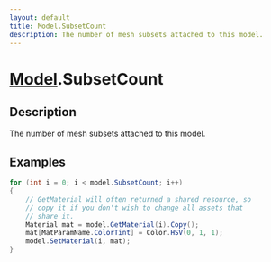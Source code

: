 ```yaml
---
layout: default
title: Model.SubsetCount
description: The number of mesh subsets attached to this model.
---
```

# [Model]({{site.url}}/Pages/Reference/Model.html).SubsetCount

## Description
The number of mesh subsets attached to this model.


## Examples

```csharp
for (int i = 0; i < model.SubsetCount; i++)
{
	// GetMaterial will often returned a shared resource, so 
	// copy it if you don't wish to change all assets that 
	// share it.
	Material mat = model.GetMaterial(i).Copy();
	mat[MatParamName.ColorTint] = Color.HSV(0, 1, 1);
	model.SetMaterial(i, mat);
}
```

